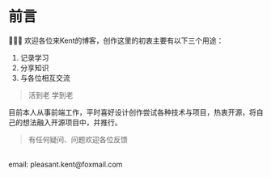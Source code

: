 # 前言
👏👏👏 欢迎各位来Kent的博客，创作这里的初衷主要有以下三个用途：
1. 记录学习
2. 分享知识
3. 与各位相互交流

> 活到老 学到老

目前本人从事前端工作，平时喜好设计创作尝试各种技术与项目，热衷开源，将自己的想法融入开源项目中，并推行。

> 有任何疑问、问题欢迎各位反馈
<br/>
email: pleasant.kent@foxmail.com
